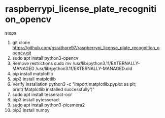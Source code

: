 # raspberrypi_license_plate_recognition_opencv
steps
1. git clone https://github.com/gsrathore97/raspberrypi_license_plate_recognition_opencv.git
2. sudo apt install python3-opencv
3. Remove restrictions sudo mv /usr/lib/python3.11/EXTERNALLY-MANAGED /usr/lib/python3.11/EXTERNALLY-MANAGED.old
4. pip install matplotlib
5. pip3 install matplotlib
6. Verify installation python3 -c "import matplotlib.pyplot as plt; print('Matplotlib installed successfully')"
7. sudo apt install tesseract-ocr
8. pip3 install pytesseract
9. sudo apt install python3-picamera2
10. pip3 install numpy
